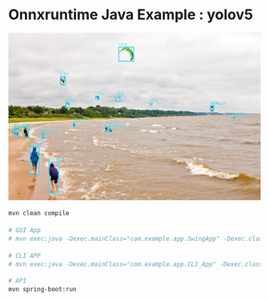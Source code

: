 # Onnxruntime Java Example : yolov5

![](assets/predictions.jpg)

```bash
mvn clean compile

# GUI App
# mvn exec:java -Dexec.mainClass="com.example.app.SwingApp" -Dexec.classpathScope=test

# CLI APP
# mvn exec:java -Dexec.mainClass="com.example.app.CLI_App" -Dexec.classpathScope=test

# API 
mvn spring-boot:run
```